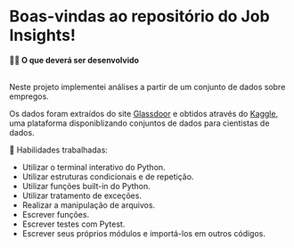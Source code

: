 # Boas-vindas ao repositório do Job Insights!

<summary><strong>👨‍💻 O que deverá ser desenvolvido</strong></summary><br />

Neste projeto implementei análises a partir de um conjunto de dados sobre empregos.

Os dados foram extraídos do site [Glassdoor](https://www.glassdoor.com.br/) e obtidos através do [Kaggle](https://www.kaggle.com/atharvap329/glassdoor-data-science-job-data), uma plataforma disponiblizando conjuntos de dados para cientistas de dados.

🚵 Habilidades trabalhadas:
<ul>
  <li>Utilizar o terminal interativo do Python.</li>
  <li>Utilizar estruturas condicionais e de repetição.</li>
  <li>Utilizar funções built-in do Python.</li>
  <li>Utilizar tratamento de exceções.</li>
  <li>Realizar a manipulação de arquivos.</li>
  <li>Escrever funções.</li>
  <li>Escrever testes com Pytest.</li>
  <li>Escrever seus próprios módulos e importá-los em outros códigos.</li>
</ul>
